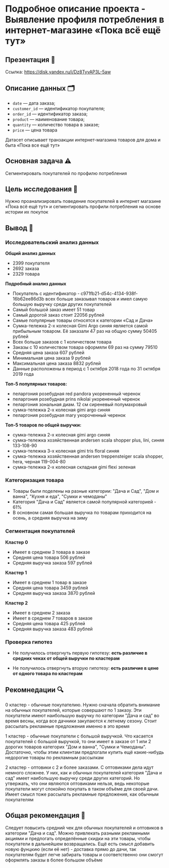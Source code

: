 # Подробное описание проекта - Выявление профиля потребления в интернет-магазине «Пока всё ещё тут»

## Презентация 📕

Ссылка: https://disk.yandex.ru/i/Dz8TyvAP3L-5aw



## Описание данных 🗂

- `date` — дата заказа;
- `customer_id` — идентификатор покупателя;
- `order_id` — идентификатор заказа;
- `product` — наименование товара;
- `quantity` — количество товара в заказе;
- `price` — цена товара

Датасет описывает транзакции интернет-магазина товаров для дома и быта «Пока все ещё тут»

## Основная задача ⚠️

Сегментировать покупателей по профилю потребления

## Цель исследования 🎯

Нужно проанализировать поведение покупателей в интернет магазине «Пока всё ещё тут» и сегментировать профили потребления на основе истории их покупок

## Вывод 📝

### Исследовательский анализ данных

**Общий анализ данных**

* 2399 покупателя
* 2692 заказа
* 2329 товара

**Подробный анализ данных**
 
* Покупатель с идентификатор - c971fb21-d54c-4134-938f-16b62ee86d3b всех больше заказывал товаров и имел самую большую выручку среди других покупателей
* Самый большой заказ имеет 51 товар
* Самый дорогой заказ стоит 22056 рублей
* Самые популярные товары относятся к категории «Сад и Дача»
* Cумка-тележка 2-х колесная Gimi Argo синяя является самой прибыльным товаром. Её заказали 47 раз на общую сумму 50405 рублей
* Всех больше заказов с 1 количеством товара
* Заказы с 10 количеством товара оформяли 69 раз на сумму 79510
* Средняя цена заказа 607 рублей
* Минимальная цена заказа 9 рублей
* Максимальная цена заказа 8832 рублей
* Данные расположены в период с 1 октября 2018 года по 31 октября 2019 года

**Топ-5 популярных товаров:**

* пеларгония розебудная red pandora укорененный черенок
* пеларгония розебудная prins nikolai укорененный черенок
* пеларгония зональная диам. 12 см сиреневый полумахровый
* сумка-тележка 2-х колесная gimi argo синяя                           
* пеларгония розебудная mary укороченный черенок

**Топ-5 товаров по общей выручки:**

* сумка-тележка 2-х колесная gimi argo синяя
* сумка-тележка хозяйственная andersen scala shopper plus, lini, синяя 133-108-90
* сумка-тележка 3-х колесная gimi tris floral синяя
* сумка-тележка хозяйственная andersen treppensteiger scala shopper, hera, черная 119-004-80
* сумка-тележка 2-х колесная складная gimi flexi зеленая 

### Категоризация товара

* Товары были поделены на разные категории: "Дача и Сад", "Дом и ванна", "Кухня и еда", "Сумки и чемоданы"
* Категория "Дача и Сад" является самой популярной категорией - 61%
* В основном самая большая выручка по товарам приходится на осень, а средняя выручка на зиму

### Сегментация покупателей

**Кластер 0**

* Имеет в среднем 3 товара в заказе
* Средняя цена товара 506 рублей
* Средняя выручка заказа 597 рублей

**Кластер 1**

* Имеет в среднем 1 товар в заказе
* Средняя цена товара 3459 рублей
* Средняя выручка заказа 3870 рублей

**Кластер 2**

* Имеет в среднем 2 заказа
* Имеет в среднем 7 товаров в заказе
* Средняя цена товара 425 рублей
* Средняя выручка заказа 483 рублей

### Проверка гипотез

* Не получилось отвергнуть первую гипотезу: **есть различие в средних чеках от общей выручки по кластерам**

* Не получилось отвергнуть вторую гипотезу: **есть различие в цене от одного товара по кластерам**

## Рекомнедации 🔍

0 кластер - обычные покупателию. Нужно сначала обратить внимание на обычных покупателей, которые совершают по 1 заказу. Эти покупатели имеют наибольшую выручку по категории "Дача и сад" во время весны, когда все дачники закупаются к летнему сезону. Стоит рассылать рекламные предложения именно в это время

1 кластер - обычные покупатели с большой выручкой. Что касается покупателей с большой выручкой, то они имеет в заказе от 1 или 2 дорогих товаров категорих "Дом и ванна",  "Сумки и Чемоданы". Достаточно, чтобы этим клиентам предлогали купить ещё какие-нибудь недорогие товары по рекламным рассылкам

2 кластер - оптовики с 2 и более заказами. С оптовиками дела идут немного сложнее. У них, как и обычных покупателей категория "Дача и сад" имеет наибольшую выручку среди других категорий. Но утвержать, что они являются оптовиками нельзя, ведь некоторые покупатели могут спокойно покупать в таком объёме для своей дачи. Имеет смысл тоже рассылать рекламные предложения, как обычным покупателям

## Общая рекомендация 🔎

Следует повысить средний чек для обычных покупателей и оптовиков в категории "Дача и сад". Можно привлекать разными рекламными акциями и предлогать определённые скидки на эти товары, чтобы покупатели в дальнейшем возвращались. Ещё есть смысл добавить новую фунцкию (если её нет) - доставка прямо до дачи, так покупателям будет легче забирать товары и соответственно они смогут оформлять заказы в более большом объёме
